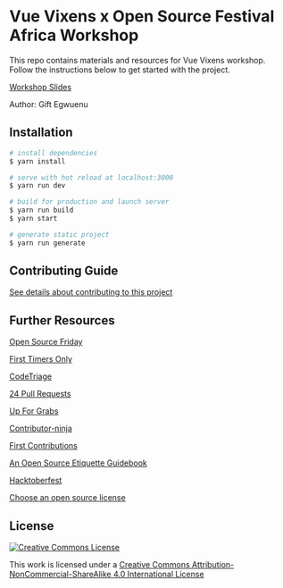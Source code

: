 # Vue Vixens x Open Source Festival Africa Workshop

This repo contains materials and resources for Vue Vixens workshop. Follow the instructions below to get started with the project.  

[Workshop Slides](https://docs.google.com/presentation/d/1nokTOJW9TYc3itzYnuTnzVi24pT0zldRKhIvfggiAvk/edit?usp=sharing)  

Author: Gift Egwuenu   


## Installation
``` bash
# install dependencies
$ yarn install

# serve with hot reload at localhost:3000
$ yarn run dev

# build for production and launch server
$ yarn run build
$ yarn start

# generate static project
$ yarn run generate
```

## Contributing Guide
[See details about contributing to this project](https://github.com/lauragift21/vv-oss-workshop/blob/master/CONTRIBUTING.md)

## Further Resources
[Open Source Friday](https://opensourcefriday.com/)

[First Timers Only](https://www.firsttimersonly.com/)

[CodeTriage](https://www.codetriage.com/)

[24 Pull Requests](https://24pullrequests.com/)

[Up For Grabs](https://up-for-grabs.net/)

[Contributor-ninja](https://contributor.ninja/)

[First Contributions](https://firstcontributions.github.io/)

[ An Open Source Etiquette Guidebook ](https://css-tricks.com/open-source-etiquette-guidebook/)

[Hacktoberfest](https://hacktoberfest.digitalocean.com/)

[Choose an open source license](https://choosealicense.com/)

## License
[![Creative Commons License](https://i.creativecommons.org/l/by-nc-sa/4.0/88x31.png)](http://creativecommons.org/licenses/by-nc-sa/4.0/)

This work is licensed under a [Creative Commons Attribution-NonCommercial-ShareAlike 4.0 International License](http://creativecommons.org/licenses/by-nc-sa/4.0/)

